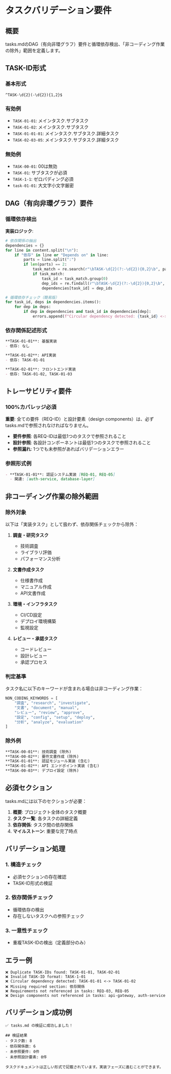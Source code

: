 # タスクバリデーション要件

## 概要

tasks.mdのDAG（有向非環グラフ）要件と循環依存検出、「非コーディング作業の除外」範囲を定義します。

## TASK-ID形式

### 基本形式
```regex
^TASK-\d{2}(-\d{2}){1,2}$
```

### 有効例
- `TASK-01-01`: メインタスク.サブタスク
- `TASK-01-02`: メインタスク.サブタスク  
- `TASK-01-01-01`: メインタスク.サブタスク.詳細タスク
- `TASK-02-03-05`: メインタスク.サブタスク.詳細タスク

### 無効例  
- `TASK-00-01`: 00は無効
- `TASK-01`: サブタスクが必須
- `TASK-1-1`: ゼロパディング必須
- `task-01-01`: 大文字小文字厳密

## DAG（有向非環グラフ）要件

### 循環依存検出

**実装ロジック**:
```python
# 依存関係の抽出
dependencies = {}
for line in content.split("\n"):
    if "依存" in line or "Depends on" in line:
        parts = line.split(":")
        if len(parts) == 2:
            task_match = re.search(r"\bTASK-\d{2}(?:-\d{2}){0,2}\b", parts[0])
            if task_match:
                task_id = task_match.group(0)
                dep_ids = re.findall(r"\bTASK-\d{2}(?:-\d{2}){0,2}\b", parts[1])
                dependencies[task_id] = dep_ids

# 循環依存チェック（簡易版）
for task_id, deps in dependencies.items():
    for dep in deps:
        if dep in dependencies and task_id in dependencies[dep]:
            errors.append(f"Circular dependency detected: {task_id} <-> {dep}")
```

### 依存関係記述形式

```markdown
**TASK-01-01**: 基盤実装
- 依存: なし

**TASK-01-02**: API実装  
- 依存: TASK-01-01

**TASK-02-01**: フロントエンド実装
- 依存: TASK-01-02, TASK-01-03
```

## トレーサビリティ要件

### 100%カバレッジ必須

**重要**: 全ての要件（REQ-ID）と設計要素（design components）は、必ずtasks.mdで参照されなければなりません。

- **要件参照**: 各REQ-IDは最低1つのタスクで参照されること
- **設計参照**: 各設計コンポーネントは最低1つのタスクで参照されること
- **参照漏れ**: 1つでも未参照があればバリデーションエラー

### 参照形式例

```markdown
- **TASK-01-01**: 認証システム実装 [REQ-01, REQ-05]
  - 関連: [auth-service, database-layer]
```

## 非コーディング作業の除外範囲

### 除外対象

以下は「実装タスク」として扱わず、依存関係チェックから除外：

1. **調査・研究タスク**
   - 技術調査
   - ライブラリ評価
   - パフォーマンス分析

2. **文書作成タスク**  
   - 仕様書作成
   - マニュアル作成
   - API文書作成

3. **環境・インフラタスク**
   - CI/CD設定
   - デプロイ環境構築
   - 監視設定

4. **レビュー・承認タスク**
   - コードレビュー
   - 設計レビュー  
   - 承認プロセス

### 判定基準

タスク名に以下のキーワードが含まれる場合は非コーディング作業：

```python
NON_CODING_KEYWORDS = [
    "調査", "research", "investigate",
    "文書", "document", "manual", 
    "レビュー", "review", "approve",
    "設定", "config", "setup", "deploy",
    "分析", "analyze", "evaluation"
]
```

### 除外例

```markdown
**TASK-00-01**: 技術調査 (除外)
**TASK-00-02**: 要件文書作成 (除外)  
**TASK-01-01**: 認証モジュール実装 (含む)
**TASK-01-02**: API エンドポイント実装 (含む)
**TASK-00-03**: デプロイ設定 (除外)
```

## 必須セクション

tasks.mdには以下のセクションが必要：

1. **概要**: プロジェクト全体のタスク概要
2. **タスク一覧**: 各タスクの詳細定義
3. **依存関係**: タスク間の依存関係
4. **マイルストーン**: 重要な完了時点

## バリデーション処理

### 1. 構造チェック
- 必須セクションの存在確認
- TASK-ID形式の検証

### 2. 依存関係チェック  
- 循環依存の検出
- 存在しないタスクへの参照チェック

### 3. 一意性チェック
- 重複TASK-IDの検出（定義部分のみ）

## エラー例

```
❌ Duplicate TASK-IDs found: TASK-01-01, TASK-02-01
❌ Invalid TASK-ID format: TASK-1-01  
❌ Circular dependency detected: TASK-01-01 <-> TASK-01-02
❌ Missing required section: 依存関係
❌ Requirements not referenced in tasks: REQ-03, REQ-05
❌ Design components not referenced in tasks: api-gateway, auth-service
```

## バリデーション成功例

```
✅ tasks.md の検証に成功しました！

## 検証結果
- タスク数: 8
- 依存関係数: 6
- 未参照要件: 0件
- 未参照設計要素: 0件

タスクドキュメントは正しい形式で記載されています。実装フェーズに進むことができます。
```